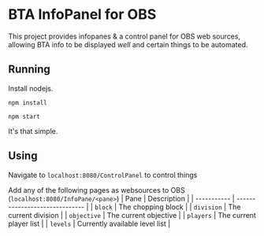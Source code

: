 # BTA InfoPanel for OBS

This project provides infopanes & a control panel for OBS web sources, allowing BTA info to be displayed *well* and certain things to be automated.

## Running

Install nodejs.

`npm install`

`npm start`

It's that simple.

## Using

Navigate to `localhost:8080/ControlPanel` to control things

Add any of the following pages as websources to OBS (`localhost:8080/InfoPane/<pane>`)
| Pane        | Description                    |
| ----------- | ------------------------------ |
| `block`     | The chopping block             |
| `division`  | The current division           |
| `objective` | The current objective          |
| `players`   | The current player list        |
| `levels`    | Currently available level list |